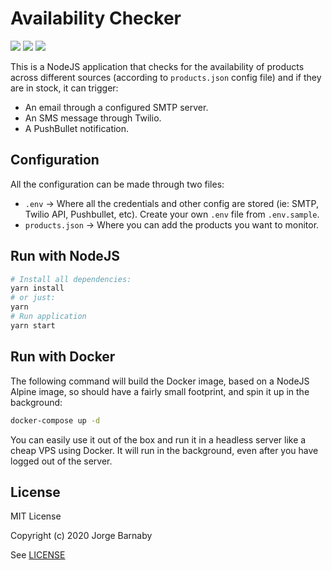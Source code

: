 # Availability Checker

[![](https://github.com/yorch/availability-checker/workflows/Docker/badge.svg)](https://github.com/yorch/availability-checker/actions?query=workflow%3ADocker)
[![](https://images.microbadger.com/badges/image/yorch/availability-checker.svg)](https://microbadger.com/images/yorch/availability-checker)
[![](https://images.microbadger.com/badges/version/yorch/availability-checker.svg)](https://microbadger.com/images/yorch/availability-checker)

This is a NodeJS application that checks for the availability of products across different sources (according to `products.json` config file) and if they are in stock, it can trigger:

-   An email through a configured SMTP server.
-   An SMS message through Twilio.
-   A PushBullet notification.

## Configuration

All the configuration can be made through two files:

-   `.env` -> Where all the credentials and other config are stored (ie: SMTP, Twilio API, Pushbullet, etc). Create your own `.env` file from `.env.sample`.
-   `products.json` -> Where you can add the products you want to monitor.

## Run with NodeJS

```bash
# Install all dependencies:
yarn install
# or just:
yarn
# Run application
yarn start
```

## Run with Docker

The following command will build the Docker image, based on a NodeJS Alpine image, so should have a fairly small footprint, and spin it up in the background:

```bash
docker-compose up -d
```

You can easily use it out of the box and run it in a headless server like a cheap VPS using Docker. It will run in the background, even after you have logged out of the server.

## License

MIT License

Copyright (c) 2020 Jorge Barnaby

See [LICENSE](LICENSE)
